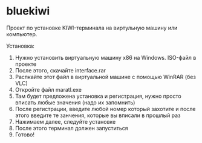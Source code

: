 # bluekiwi
Проект по установке KIWI-терминала на виртульную машину или компьютер.

Установка:
1. Нужно установить виртуальную машину x86 на Windows. ISO-файл в проекте
2. После этого, скачайте interface.rar
3. Распкайте этот файл в виртуальной машине с помощью WinRAR (без VLC)
4. Откройте файл maratl.exe
5. Там будет предложена установка и регистрация, нужно просто вписать любые значения (надо их запомнить)
6. После регистрации, введите любой номер который захотите и после этого введите те занчения, которые вы вписали в прошлый раз
7. Нажимаем далее, следуйте установке
8. После этого терминал должен запуститься
9. Готово!
